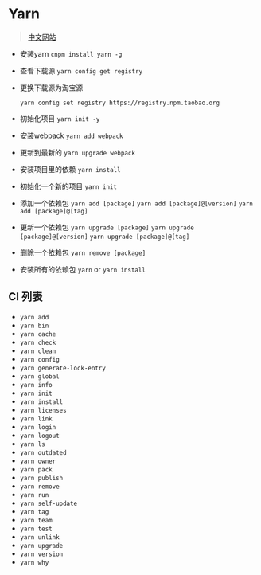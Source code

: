 # Yarn

> [中文网站](https://yarn.bootcss.com/)

- 安装yarn
  `cnpm install yarn -g`

- 查看下载源
  `yarn config get registry`

- 更换下载源为淘宝源

  `yarn config set registry https://registry.npm.taobao.org`

- 初始化项目
  `yarn init -y`

- 安装webpack
  `yarn add webpack`

- 更新到最新的
  `yarn upgrade webpack`

- 安装项目里的依赖
  `yarn install`

- 初始化一个新的项目
  `yarn init`

- 添加一个依赖包
  `yarn add [package]`
  `yarn add [package]@[version]`
  `yarn add [package]@[tag]`

- 更新一个依赖包
  `yarn upgrade [package]`
  `yarn upgrade [package]@[version]`
  `yarn upgrade [package]@[tag]`

- 删除一个依赖包
  `yarn remove [package]`

- 安装所有的依赖包
  `yarn` or `yarn install`

## CI 列表

- `yarn add`
- `yarn bin`
- `yarn cache`
- `yarn check`
- `yarn clean`
- `yarn config`
- `yarn generate-lock-entry`
- `yarn global`
- `yarn info`
- `yarn init`
- `yarn install`
- `yarn licenses`
- `yarn link`
- `yarn login`
- `yarn logout`
- `yarn ls`
- `yarn outdated`
- `yarn owner`
- `yarn pack`
- `yarn publish`
- `yarn remove`
- `yarn run`
- `yarn self-update`
- `yarn tag`
- `yarn team`
- `yarn test`
- `yarn unlink`
- `yarn upgrade`
- `yarn version`
- `yarn why`
